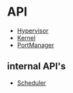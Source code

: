 # API
- [Hypervisor](./hypervisor.md)
- [Kernel](./kernel.md)
- [PortManager](./portManager.md)

## internal API's
- [Scheduler](./scheduler.md)
